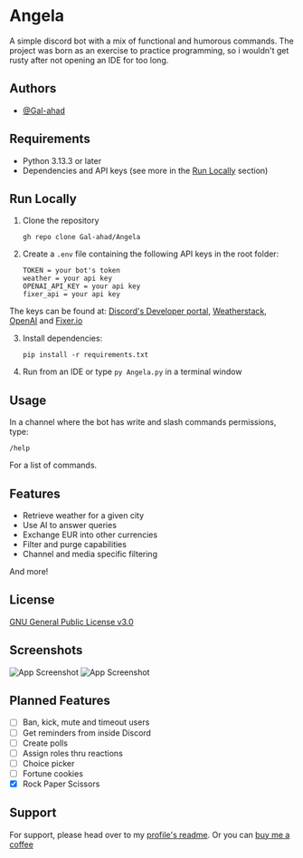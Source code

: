 
# Angela

A simple discord bot with a mix of functional and humorous commands. The project was born as an exercise to practice programming, so i wouldn't get rusty after not opening an IDE for too long.
## Authors

- [@Gal-ahad](https://www.github.com/Gal-ahad)


## Requirements

- Python 3.13.3 or later
- Dependencies and API keys (see more in the [Run Locally](#run-locally) section)
## Run Locally

1. Clone the repository

    ```
    gh repo clone Gal-ahad/Angela
    ```

2. Create a `.env` file containing the following API keys in the root folder:
    ```
    TOKEN = your bot's token
    weather = your api key
    OPENAI_API_KEY = your api key
    fixer_api = your api key
    ```
The keys can be found at: [Discord's Developer portal](https://discord.com/developers/applications), [Weatherstack](https://weatherstack.com/), [OpenAI](https://platform.openai.com/docs/overview) and [Fixer.io](https://fixer.io/)

3. Install dependencies:

    ```
    pip install -r requirements.txt
    ```

4. Run from an IDE or type `py Angela.py` in a terminal window
## Usage

In a channel where the bot has write and slash commands permissions, type:
```
/help
```
For a list of commands.

## Features

- Retrieve weather for a given city
- Use AI to answer queries
- Exchange EUR into other currencies
- Filter and purge capabilities
- Channel and media specific filtering

And more!

## License

[GNU General Public License v3.0](https://github.com/Gal-ahad/Angela/blob/main/LICENSE)


## Screenshots

![App Screenshot](https://files.catbox.moe/d772sq.png)
![App Screenshot](https://files.catbox.moe/85nmmb.png)
## Planned Features

- [ ]  Ban, kick, mute and timeout users
- [ ]  Get reminders from inside Discord
- [ ]  Create polls
- [ ]  Assign roles thru reactions
- [ ]  Choice picker
- [ ]  Fortune cookies
- [x]  Rock Paper Scissors
## Support

For support, please head over to my [profile's readme](https://github.com/Gal-ahad/Gal-ahad?tab=readme-ov-file#-find-me-elsewhere).
Or you can [buy me a coffee](https://ko-fi.com/ga1_ahad)
